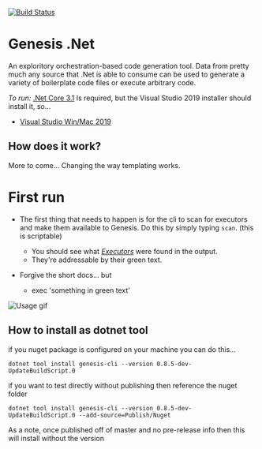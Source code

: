 [![Build Status](https://img.shields.io/endpoint.svg?url=https%3A%2F%2Factions-badge.atrox.dev%2Fgenesisdotnet%2Fgenesis%2Fbadge%3Fref%3Dmaster&style=flat)](https://actions-badge.atrox.dev/genesisdotnet/genesis/goto?ref=master)

# Genesis .Net
An exploritory orchestration-based code generation tool. Data from pretty much any source that .Net is able to consume can be used to generate a variety of boilerplate code files or execute arbitrary code.

*To run:*
[.Net Core 3.1](https://dotnet.microsoft.com/download/dotnet-core/3.1) Is required, but the Visual Studio 2019 installer should install it, so...

* [Visual Studio Win/Mac 2019](https://visualstudio.com "Visual Studio Win/Mac 2019") 

## How does it work?

More to come... Changing the way templating works.

# First run
* The first thing that needs to happen is for the cli to scan for executors and make them available to Genesis. Do this by simply typing `scan`. (this is scriptable)
  * You should see what *[Executors](https://github.com/genesisdotnet/genesis/blob/master/src/Genesis/IGenesisExecutor.cs)* were found in the output.
  * They're addressable by their green text.
  
* Forgive the short docs... but
  * exec 'something in green text'
  
![Usage gif](https://github.com/genesisdotnet/genesis/blob/master/docs/gifs/demo.gif?raw=true)


## How to install as dotnet tool

if you nuget package is configured on your machine you can do this...

```shell
dotnet tool install genesis-cli --version 0.8.5-dev-UpdateBuildScript.0
```

if you want to test directly without publishing then reference the nuget folder 

```shell
dotnet tool install genesis-cli --version 0.8.5-dev-UpdateBuildScript.0 --add-source=Publish/Nuget
```

As a note, once published off of master and no pre-release info then this will install without the version